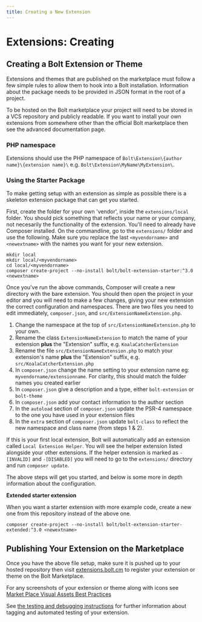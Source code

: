 ```yaml
---
title: Creating a New Extension
---
```

Extensions: Creating
=========================

Creating a Bolt Extension or Theme
----------------------------------

Extensions and themes that are published on the marketplace must follow a few
simple rules to allow them to hook into a Bolt installation. Information about
the package needs to be provided in JSON format in the root of a project.

To be hosted on the Bolt marketplace your project will need to be stored in a
VCS repository and publicly readable. If you want to install your own extensions
from somewhere other than the official Bolt marketplace then see the advanced
documentation page.

### PHP namespace

Extensions should use the PHP namespace of
`Bolt\Extension\{author name}\{extension name}\` e.g.
`Bolt\Extension\MyName\MyExtension\`.

### Using the Starter Package

To make getting setup with an extension as simple as possible there is a
skeleton extension package that can get you started.

First, create the folder for your own 'vendor', inside the `extensions/local`
folder. You should pick something that reflects your name or your company, not
necesarily the functionality of the extension. You'll need to already have
Composer installed. On the commandline, go to the `extensions/` folder and use
the following. Make sure you replace the last `<myvendorname>` and
`<newextname>` with the names you want for your new extension.

```
mkdir local
mkdir local/<myvendorname>
cd local/<myvendorname>
composer create-project --no-install bolt/bolt-extension-starter:^3.0 <newextname>
```

Once you've run the above commands, Composer will create a new directory with
the bare extension. You should then open the project in your editor and you will
need to make a few changes, giving your new extension the correct configuration
and namespaces. There are two files you need to edit immediately, `composer.json`,
and `src/ExtensionNameExtension.php`.

  1. Change the namespace at the top of `src/ExtensionNameExtension.php` to your
     own.
  2. Rename the class `ExtensionNameExtension` to match the name of your 
     extension **plus** the "Extension" suffix, e.g. `KoalaCatcherExtension`
  3. Rename the file `src/ExtensionNameExtension.php` to match your extension's
     name **plus** the "Extension" suffix, e.g. `src/KoalaCatcherExtension.php`
  4. In `composer.json` change the name setting to your extension name eg:
     `myvendorname/extensionname`. For clarity, this should match the folder
     names you created earlier
  5. In `composer.json` give a description and a type, either `bolt-extension`
     or `bolt-theme`
  6. In `composer.json` add your contact information to the author section
  7. In the `autoload` section of `composer.json` update the PSR-4 namespace to
     the one you have used in your extension files
  8. In the `extra` section of `composer.json` update `bolt-class` to reflect
     the new namespace and class name (from steps 1 & 2).

If this is your first local extension, Bolt will automatically add an extension called `Local Extension Helper`. You will see the helper extension listed alongside your other extensions. If the helper extension is marked as `-[INVALID]` and `-[DISABLED]` you will need to go to the `extensions/` directory and run `composer update`.

The above steps will get you started, and below is some more in depth information about the configuration.

**Extended starter extension**

When you want a starter extension with more example code, create a new one from
this repository instead of the above one.

```
composer create-project --no-install bolt/bolt-extension-starter-extended:^3.0 <newextname>
```

Publishing Your Extension on the Marketplace
--------------------------------------------

Once you have the above file setup, make sure it is pushed up to your hosted
repository then visit [extensions.bolt.cm](http://extensions.bolt.cm) to
register your extension or theme on the Bolt Marketplace.  

For any screenshots of your extension or theme along with icons see [Market Place Visual Assets Best Practices](../../publishing-marketplace/visual-assets)

See [the testing and debugging instructions](testing) for
further information about tagging and automated testing of your extension.
